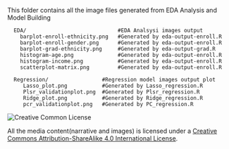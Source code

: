   This folder contains all the image files generated from EDA Analysis and Model Building
 
```
  EDA/                             #EDA Analsysi images output
    barplot-enroll-ethnicity.png   #Generated by eda-output-enroll.R
    barplot-enroll-gender.png      #Generated by eda-output-enroll.R
    barplot-grad-ethnicity.png     #Generated by eda-output-grad.R
    histogram-age.png              #Generated by eda-output-enroll.R
    histogram-income.png           #Generated by eda-output-enroll.R
    scatterplot-matrix.png         #Generated by eda-output-enroll.R
  
  Regression/                 #Regression model images output plot
     Lasso_plot.png           #Generated by Lasso_regression.R 
     Plsr_validationplot.png  #Generated by Plsr_regression.R
     Ridge_plot.png           #Generated by Ridge_regression.R
     pcr_validationplot.png   #Generated by PC_regression.R
```

![Creative Common License](https://i.creativecommons.org/l/by/4.0/88x31.png)


All the media content(narrative and images) is licensed under a [Creative Commons Attribution-ShareAlike 4.0 International License](https://creativecommons.org/licenses/by-sa/4.0/).
